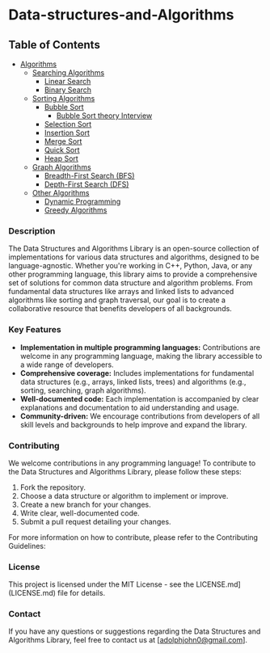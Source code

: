 # Data-structures-and-Algorithms

## Table of Contents

* [Algorithms](#algorithms)
     * [Searching Algorithms](search-algorithms)
        * [Linear Search](search-algorithms/linear-search)
        * [Binary Search](search-algorithms/binary-search)
    * [Sorting Algorithms](sort-algorithms)
        * [Bubble Sort](sort-algorithms/bubble-sort)
           * [Bubble Sort theory Interview](sort-algorithms/bubble-sort/Interview.md)
        * [Selection Sort](sort-algorithms/selection-sort)
        * [Insertion Sort](sort-algorithms/insertion-sort)
        * [Merge Sort](sort-algorithms/merge-sort)
        * [Quick Sort](sort-algorithms/quick-sort)
        * [Heap Sort](sort-algorithms/heap-sort)
    * [Graph Algorithms](#graph-algorithms)
        * [Breadth-First Search (BFS)](#breadth-first-search-bfs)
        * [Depth-First Search (DFS)](#depth-first-search-dfs)
    * [Other Algorithms](#other-algorithms)
        * [Dynamic Programming](#dynamic-programming)
        * [Greedy Algorithms](#greedy-algorithms)



### Description

The Data Structures and Algorithms Library is an open-source collection of implementations for various data structures and algorithms, designed to be language-agnostic. Whether you're working in C++, Python, Java, or any other programming language, this library aims to provide a comprehensive set of solutions for common data structure and algorithm problems. From fundamental data structures like arrays and linked lists to advanced algorithms like sorting and graph traversal, our goal is to create a collaborative resource that benefits developers of all backgrounds.

### Key Features

* **Implementation in multiple programming languages:** Contributions are welcome in any programming language, making the library accessible to a wide range of developers.
* **Comprehensive coverage:** Includes implementations for fundamental data structures (e.g., arrays, linked lists, trees) and algorithms (e.g., sorting, searching, graph algorithms).
* **Well-documented code:** Each implementation is accompanied by clear explanations and documentation to aid understanding and usage.
* **Community-driven:** We encourage contributions from developers of all skill levels and backgrounds to help improve and expand the library.

### Contributing

We welcome contributions in any programming language! To contribute to the Data Structures and Algorithms Library, please follow these steps:

1. Fork the repository.
2. Choose a data structure or algorithm to implement or improve.
3. Create a new branch for your changes.
4. Write clear, well-documented code.
5. Submit a pull request detailing your changes.

For more information on how to contribute, please refer to the Contributing Guidelines: 

### License

This project is licensed under the MIT License - see the LICENSE.md](LICENSE.md)  file for details.

### Contact

If you have any questions or suggestions regarding the Data Structures and Algorithms Library, feel free to contact us at  [adolphjohn0@gmail.com].
